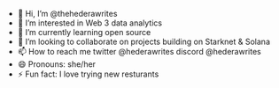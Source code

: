 - 👋 Hi, I’m @thehederawrites
- 👀 I’m interested in Web 3 data analytics
- 🌱 I’m currently learning open source
- 💞️ I’m looking to collaborate on projects building on Starknet & Solana
- 📫 How to reach me twitter @hederawrites discord @hederawrites
- 😄 Pronouns: she/her
- ⚡ Fun fact: I love trying new resturants

<!---
thehederawrites/thehederawrites is a ✨ special ✨ repository because its `README.md` (this file) appears on your GitHub profile.
You can click the Preview link to take a look at your changes.
--->
